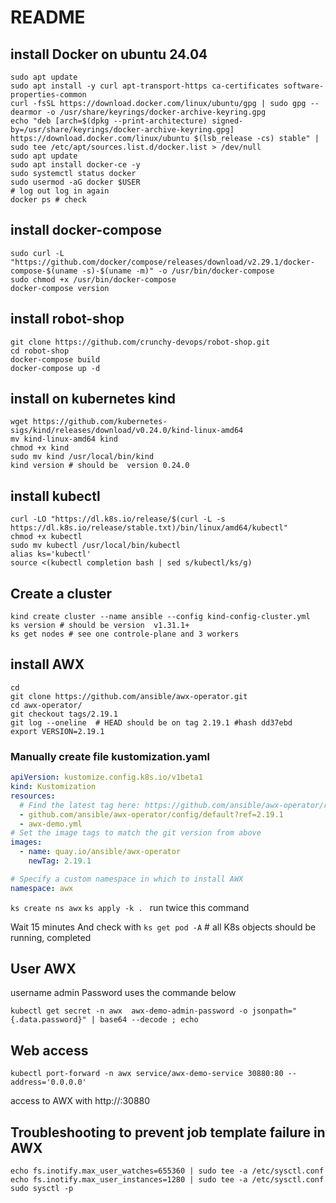# README

## install Docker on ubuntu 24.04
```shell
sudo apt update
sudo apt install -y curl apt-transport-https ca-certificates software-properties-common
curl -fsSL https://download.docker.com/linux/ubuntu/gpg | sudo gpg --dearmor -o /usr/share/keyrings/docker-archive-keyring.gpg
echo "deb [arch=$(dpkg --print-architecture) signed-by=/usr/share/keyrings/docker-archive-keyring.gpg] https://download.docker.com/linux/ubuntu $(lsb_release -cs) stable" | sudo tee /etc/apt/sources.list.d/docker.list > /dev/null
sudo apt update
sudo apt install docker-ce -y
sudo systemctl status docker
sudo usermod -aG docker $USER
# log out log in again
docker ps # check
```

## install docker-compose
```shell
sudo curl -L "https://github.com/docker/compose/releases/download/v2.29.1/docker-compose-$(uname -s)-$(uname -m)" -o /usr/bin/docker-compose
sudo chmod +x /usr/bin/docker-compose 
docker-compose version 
```

## install robot-shop 
```shell
git clone https://github.com/crunchy-devops/robot-shop.git
cd robot-shop
docker-compose build
docker-compose up -d
```

## install on kubernetes kind
```shell
wget https://github.com/kubernetes-sigs/kind/releases/download/v0.24.0/kind-linux-amd64
mv kind-linux-amd64 kind
chmod +x kind
sudo mv kind /usr/local/bin/kind
kind version # should be  version 0.24.0
```
## install kubectl
```shell
curl -LO "https://dl.k8s.io/release/$(curl -L -s https://dl.k8s.io/release/stable.txt)/bin/linux/amd64/kubectl"
chmod +x kubectl
sudo mv kubectl /usr/local/bin/kubectl
alias ks='kubectl'
source <(kubectl completion bash | sed s/kubectl/ks/g)
```

## Create a cluster
```shell
kind create cluster --name ansible --config kind-config-cluster.yml
ks version # should be version  v1.31.1+
ks get nodes # see one controle-plane and 3 workers
```

## install AWX
```shell
cd
git clone https://github.com/ansible/awx-operator.git
cd awx-operator/
git checkout tags/2.19.1
git log --oneline  # HEAD should be on tag 2.19.1 #hash dd37ebd
export VERSION=2.19.1
```

### Manually create file kustomization.yaml
```yaml
apiVersion: kustomize.config.k8s.io/v1beta1
kind: Kustomization
resources:
  # Find the latest tag here: https://github.com/ansible/awx-operator/releases
  - github.com/ansible/awx-operator/config/default?ref=2.19.1
  - awx-demo.yml
# Set the image tags to match the git version from above
images:
  - name: quay.io/ansible/awx-operator
    newTag: 2.19.1

# Specify a custom namespace in which to install AWX
namespace: awx
```
```ks create ns awx```
```ks apply -k . ```  run twice this command

Wait 15 minutes
And check with ```ks get pod -A``` # all K8s objects should be running, completed

## User AWX
username admin
Password uses the commande below
```shell
kubectl get secret -n awx  awx-demo-admin-password -o jsonpath="{.data.password}" | base64 --decode ; echo
```
## Web access
```
kubectl port-forward -n awx service/awx-demo-service 30880:80 --address='0.0.0.0'
```
access to AWX with http://<ip>:30880


## Troubleshooting to prevent job template failure in AWX
```shell
echo fs.inotify.max_user_watches=655360 | sudo tee -a /etc/sysctl.conf
echo fs.inotify.max_user_instances=1280 | sudo tee -a /etc/sysctl.conf
sudo sysctl -p
```